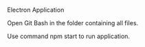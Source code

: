 Electron Application

Open Git Bash in the folder containing all files.

Use command npm start to run application.

